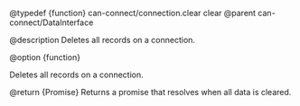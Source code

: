 @typedef {function} can-connect/connection.clear clear
@parent can-connect/DataInterface

@description Deletes all records on a connection.

@option {function}

Deletes all records on a connection.

  @return {Promise} Returns a promise that resolves when all data is cleared.
